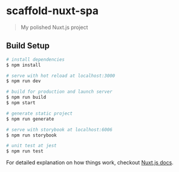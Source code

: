 # scaffold-nuxt-spa

> My polished Nuxt.js project

## Build Setup

```bash
# install dependencies
$ npm install

# serve with hot reload at localhost:3000
$ npm run dev

# build for production and launch server
$ npm run build
$ npm start

# generate static project
$ npm run generate

# serve with storybook at localhost:6006
$ npm run storybook

# unit test at jest
$ npm run test
```

For detailed explanation on how things work, checkout [Nuxt.js docs](https://nuxtjs.org).
